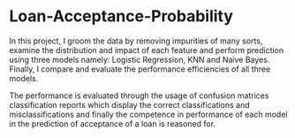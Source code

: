 # Loan-Acceptance-Probability
In this project, I groom the data by removing impurities of many sorts, examine the distribution and impact of each feature and perform prediction using three models namely: Logistic Regression, KNN and Naive Bayes. Finally, I compare and evaluate the performance efficiencies of all three models. 

The performance is evaluated through the usage of confusion matrices classification reports which display the correct classifications and misclassifications and finally the competence in performance of each model in the prediction of acceptance of a loan is reasoned for. 

